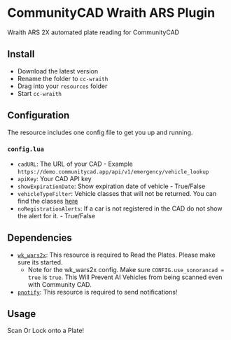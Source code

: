 # CommunityCAD Wraith ARS Plugin

Wraith ARS 2X automated plate reading for CommunityCAD

## Install

- Download the latest version
- Rename the folder to `cc-wraith`
- Drag into your `resources` folder
- Start `cc-wraith`


## Configuration

The resource includes one config file to get you up and running.

### `config.lua`

- `cadURL`: The URL of your CAD - Example `https://demo.communitycad.app/api/v1/emergency/vehicle_lookup`
- `apiKey`: Your CAD API key 
- `showExpirationDate`: Show expiration date of vehicle - True/False
- `vehicleTypeFilter`: Vehicle classes that will not be returned. You can find the classes [here](https://wiki.rage.mp/index.php?title=Vehicle_Classes)
- `noRegistrationAlerts`: If a car is not registered in the CAD do not show the alert for it. - True/False



## Dependencies

- [`wk_wars2x`](https://github.com/WolfKnight98/wk_wars2x): This resource is required to Read the Plates. Please make sure its started.
    - Note for the wk_wars2x config. Make sure `CONFIG.use_sonorancad = true` is `true`. This Will Prevent AI Vehicles from being scanned even with Community CAD.
- [`pnotify`](https://github.com/Nick78111/pNotify): This resource is required to send notifications!

## Usage

Scan Or Lock onto a Plate!
